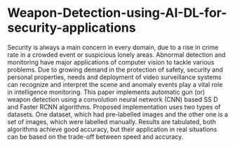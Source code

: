 # Weapon-Detection-using-AI-DL-for-security-applications

Security is always a main concern in every domain, due to a rise in crime rate in a crowded event or suspicious lonely areas. Abnormal detection and monitoring have major applications of computer vision to tackle various problems. Due to growing demand in the protection of safety, security and personal properties, needs and deployment of video surveillance systems can recognize and interpret the scene and anomaly events play a vital role in intelligence monitoring. This paper implements automatic gun (or) weapon detection using a convolution neural network (CNN) based SS D and Faster RCNN algorithms. Proposed implementation uses two types of datasets. One dataset, which had pre-labelled images and the other one is a set of images, which were labelled manually. Results are tabulated, both algorithms achieve good accuracy, but their application in real situations can be based on the trade-off between speed and accuracy.
